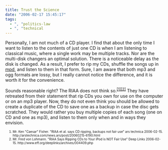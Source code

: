 ```yaml
---
title: Trust the Science
date: "2006-02-17 15:45:17"
tags:
  - ", "politics-law
  - ", "technical
---
```


<p>Personally, I am not much of a CD player.  I find that about the only time I want to listen to the contents of just one CD is when I am listening to classical music, where a single work may be multiple tracks.  Nor are the multi-disk changers an optimal solution.  There is a noticeable delay as the disk is changed. As a result, I prefer to rip my CDs, shuffle the songs up in <a href="http://www.musicpd.org/" title="Music Player Daemon Homepage">mpd</a>, and listen to them in that form.  Sure, I am aware that both mp3 and ogg formats are lossy, but I really cannot notice the difference, and it is worth it for the convenience.</p>  <p>Sounds reasonable right?  The RIAA does not think so.<sup><a href="http://arstechnica.com/news.ars/post/20060215-6190.html" title="RIAA et al. says CD ripping, backups not fair use">[1]</a><a href="http://www.eff.org/deeplinks/archives/004409.php" title="RIAA Says Ripping CDs to Your iPod is NOT Fair Use">[2]</a></sup> They have retreated from their statement that rip CDs you own for use on the computer or on an mp3 player.  Now, they do not even think you should be allowed to create a duplicate of the CD to save one as a backup in case the disc gets scratched.  They would rather you buy multiple copies of each song (one on CD and one as mp3), and listen to them only when and in ways they envision.</p>  <ol><font size="-2"><li><font size="-2">Mr. Ken "Caesar" Fisher.  "RIAA et al. says CD ripping, backups not fair use" ars technica 2006-02-15. http://arstechnica.com/news.ars/post/20060215-6190.html</font></li><li><font size="-2">Mr. Fred von Lohmann.  "RIAA Says Ripping CDs to Your iPod is NOT Fair Use" Deep Links 2006-02-15. http://www.eff.org/deeplinks/archives/004409.php </font></li></font></ol>

